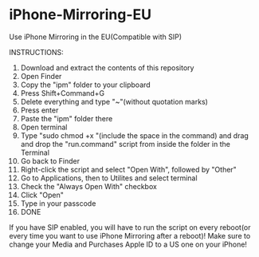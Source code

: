 # iPhone-Mirroring-EU
Use iPhone Mirroring in the EU(Compatible with SIP)

INSTRUCTIONS:
1. Download and extract the contents of this repository
2. Open Finder
3. Copy the "ipm" folder to your clipboard
4. Press Shift+Command+G
5. Delete everything and type "~"(without quotation marks)
6. Press enter
7. Paste the "ipm" folder there
8. Open terminal
9. Type "sudo chmod +x "(include the space in the command) and drag and drop the "run.command" script from inside the folder in the Terminal
10. Go back to Finder
11. Right-click the script and select "Open With", followed by "Other"
12. Go to Applications, then to Utilites and select terminal
13. Check the "Always Open With" checkbox
14. Click "Open"
15. Type in your passcode
16. DONE

 If you have SIP enabled, you will have to run the script on every reboot(or every time you want to use iPhone Mirroring after a reboot)!
 Make sure to change your Media and Purchases Apple ID to a US one on your iPhone!
